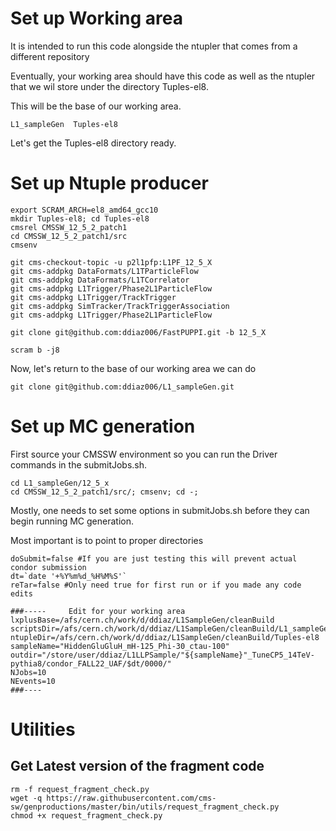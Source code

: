 # Set up Working area
It is intended to run this code alongside the ntupler that comes from a different repository

Eventually, your working area should have this code as well as the ntupler that we wil store under the directory Tuples-el8.

This will be the base of our working area.
```
L1_sampleGen  Tuples-el8
```
Let's get the Tuples-el8 directory ready.

# Set up Ntuple producer
```
export SCRAM_ARCH=el8_amd64_gcc10
mkdir Tuples-el8; cd Tuples-el8
cmsrel CMSSW_12_5_2_patch1
cd CMSSW_12_5_2_patch1/src
cmsenv

git cms-checkout-topic -u p2l1pfp:L1PF_12_5_X
git cms-addpkg DataFormats/L1TParticleFlow
git cms-addpkg DataFormats/L1TCorrelator
git cms-addpkg L1Trigger/Phase2L1ParticleFlow
git cms-addpkg L1Trigger/TrackTrigger
git cms-addpkg SimTracker/TrackTriggerAssociation
git cms-addpkg L1Trigger/Phase2L1ParticleFlow

git clone git@github.com:ddiaz006/FastPUPPI.git -b 12_5_X

scram b -j8
```
Now, let's return to the base of our working area we can do 
```
git clone git@github.com:ddiaz006/L1_sampleGen.git
```

# Set up MC generation
First source your CMSSW environment so you can run the Driver commands in the submitJobs.sh.
```
cd L1_sampleGen/12_5_x
cd CMSSW_12_5_2_patch1/src/; cmsenv; cd -;
```
Mostly, one needs to set some options in submitJobs.sh before they can begin running MC generation.

Most important is to point to proper directories

```
doSubmit=false #If you are just testing this will prevent actual condor submission
dt=`date '+%Y%m%d_%H%M%S'`
reTar=false #Only need true for first run or if you made any code edits

###-----     Edit for your working area
lxplusBase=/afs/cern.ch/work/d/ddiaz/L1SampleGen/cleanBuild
scriptsDir=/afs/cern.ch/work/d/ddiaz/L1SampleGen/cleanBuild/L1_sampleGen/12_5_x
ntupleDir=/afs/cern.ch/work/d/ddiaz/L1SampleGen/cleanBuild/Tuples-el8
sampleName="HiddenGluGluH_mH-125_Phi-30_ctau-100"
outdir="/store/user/ddiaz/L1LLPSample/"${sampleName}"_TuneCP5_14TeV-pythia8/condor_FALL22_UAF/$dt/0000/"
NJobs=10
NEvents=10 
###----
```


# Utilities
## Get Latest version of the fragment code
```
rm -f request_fragment_check.py
wget -q https://raw.githubusercontent.com/cms-sw/genproductions/master/bin/utils/request_fragment_check.py
chmod +x request_fragment_check.py
```
